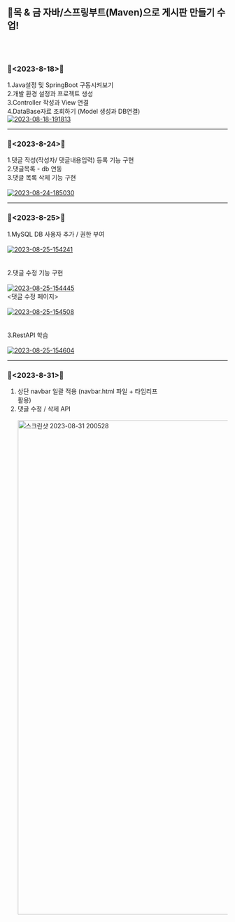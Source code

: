 ## 📝목 & 금 자바/스프링부트(Maven)으로 게시판 만들기 수업!
<br><br>

### 📅<2023-8-18>📅<br>
1.Java설정 및 SpringBoot 구동시켜보기<br>
2.개발 환경 설정과 프로젝트 생성<br>
3.Controller 작성과 View 연결<br>
4.DataBase자료 조회하기 (Model 생성과 DB연결)
<br>
<a href="https://imgbb.com/"><img src="https://i.ibb.co/rHZHGjt/2023-08-18-191813.png" alt="2023-08-18-191813" border="0"></a><br>

------------
### 📅<2023-8-24>📅<br>
1.댓글 작성(작성자/ 댓글내용입력) 등록 기능 구현<br>
2.댓글목록 - db 연동<br>
3.댓글 목록 삭제 기능 구현<br>
<br>
<a href="https://ibb.co/Th52p7D"><img src="https://i.ibb.co/WK15qMN/2023-08-24-185030.png" alt="2023-08-24-185030" border="0"></a>
<br>

------------
### 📅<2023-8-25>📅<br>
1.MySQL DB 사용자 추가 / 권한 부여 <br><br>
<a href="https://imgbb.com/"><img src="https://i.ibb.co/nz96fMH/2023-08-25-154241.png" alt="2023-08-25-154241" border="0"></a><br><br><br>
2.댓글 수정 기능 구현 <br><br>
<a href="https://ibb.co/n0J8tKy"><img src="https://i.ibb.co/3sZYQPb/2023-08-25-154445.png" alt="2023-08-25-154445" border="0"></a> <br>
<댓글 수정 페이지><br><br>
<a href="https://ibb.co/30GvDNX"><img src="https://i.ibb.co/FBNXSwv/2023-08-25-154508.png" alt="2023-08-25-154508" border="0"></a><br><br><br>
3.RestAPI 학습<br><br>
<a href="https://ibb.co/5s782nM"><img src="https://i.ibb.co/vLtPDQw/2023-08-25-154604.png" alt="2023-08-25-154604" border="0"></a>

------------
### 📅<2023-8-31>📅<br>
1. 상단 navbar 일괄 적용 (navbar.html 파일 + 타임리프 <nav th:insert="~{navbar :: navbar}"></nav> 활용) 
2. 댓글 수정 / 삭제 API <br><br>
<img width="1126" alt="스크린샷 2023-08-31 200528" src="https://github.com/2sahee/Spring_Comment_Maven/assets/119823052/ec0d3c96-9905-4237-a367-b13fccf8e253"><br><br><br>
